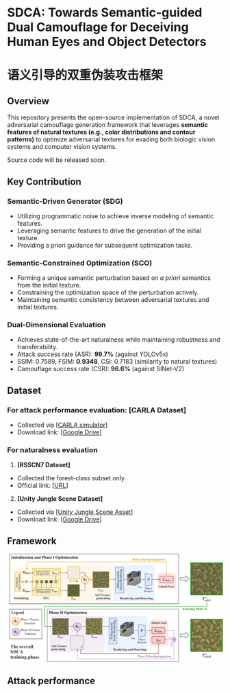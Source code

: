 # SDCA: Towards Semantic-guided Dual Camouflage for Deceiving Human Eyes and Object Detectors
# 语义引导的双重伪装攻击框架

## Overview
This repository presents the open-source implementation of SDCA, a novel adversarial camouflage generation framework that leverages **semantic features of natural textures (e.g., color distributions and contour patterns)** to optimize adversarial textures for evading both biologic vision systems and computer vision systems.

Source code will be released soon.

## Key Contribution

### Semantic-Driven Generator (SDG)
- Utilizing programmatic noise to achieve inverse modeling of semantic features.
- Leveraging semantic features to drive the generation of the initial texture.
- Providing a priori guidance for subsequent optimization tasks.

### Semantic-Constrained Optimization (SCO)
- Forming a unique semantic perturbation based on *a priori* semantics from the initial texture.
- Constraining the optimization space of the perturbation actively.
- Maintaining semantic consistency between adversarial textures and initial textures.

### Dual-Dimensional Evaluation
- Achieves state-of-the-art naturalness while maintaining robustness and transferability.
- Attack success rate (ASR): **99.7%** (against YOLOv5x)
- SSIM: 0.7589, FSIM: **0.9348**, CSI: 0.7183 (similarity to natural textures)
- Camouflage success rate (CSR): **96.6%** (against SINet-V2)

## Dataset
### For attack performance evaluation: **[CARLA Dataset]**
- Collected via [[CARLA simulator](http://carla.org/)]
- Download link: [[Google Drive]()]

### For naturalness evaluation
1. **[RSSCN7 Dataset]** 
- Collected the forest-class subset only.
- Official link: [[URL](https://github.com/palewithout/RSSCN7)]

2. **[Unity Jungle Scene Dataset]** 
- Collected via [[Unity Jungle Scene Asset](https://naturemanufacture.com/forest-environment-set/)]
- Download link: [[Google Drive]()]

## Framework
![Overall](https://github.com/Haoq1nYuan/Semantic-guided-Dual-Camouflage-Attack/blob/main/assets/overall.png)

## Attack performance
